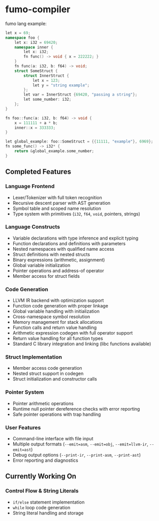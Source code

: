 # fumo-compiler
fumo lang example:
```cpp
let x = 69;
namespace foo {
    let x: i32 = 69420;
    namespace inner {
        let x: i32;
        fn func() -> void { x = 222222; }
    }
    fn func(a: i32, b: f64) -> void;
    struct SomeStruct {
        struct InnerStruct {
            let x = 123;
            let y = "string example";
        };
        let var = InnerStruct {69420, "passing a string"};
        let some_number: i32;
    };
}

fn foo::func(a: i32, b: f64) -> void {
    x = 111111 + a * b;
    inner::x = 333333;
}

let global_example: foo::SomeStruct = {{11111, "example"}, 6969};
fn some_func() -> i32* {
    return &global_example.some_number;
}
```

## Completed Features
### Language Frontend
- Lexer/Tokenizer with full token recognition
- Recursive descent parser with AST generation
- Symbol table and scoped name resolution
- Type system with primitives (`i32`, `f64`, `void`, pointers, strings)
### Language Constructs
- Variable declarations with type inference and explicit typing
- Function declarations and definitions with parameters
- Nested namespaces with qualified name access
- Struct definitions with nested structs
- Binary expressions (arithmetic, assignment)
- Global variable initialization
- Pointer operations and address-of operator
- Member access for struct fields
### Code Generation
- LLVM IR backend with optimization support
- Function code generation with proper linkage
- Global variable handling with initialization
- Cross-namespace symbol resolution
- Memory management for stack allocations
- Function calls and return value handling
- Arithmetic expression codegen with full operator support
- Return value handling for all function types
- Standard C library integration and linking (libc functions available)
### Struct Implementation
- Member access code generation
- Nested struct support in codegen
- Struct initialization and constructor calls
### Pointer System
- Pointer arithmetic operations
- Runtime null pointer dereference checks with error reporting
- Safe pointer operations with trap handling
### User Features
- Command-line interface with file input
- Multiple output formats (`--emit=asm`, `--emit=obj`, `--emit=llvm-ir`, `--emit=ast`)
- Debug output options    (`--print-ir`, `--print-asm`, `--print-ast`)
- Error reporting and diagnostics
## Currently Working On
### Control Flow & String Literals
- `if/else` statement implementation
- `while` loop code generation
- String literal handling and storage
